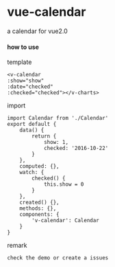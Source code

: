 # vue-calendar
a calendar for vue2.0

#### how to use

template

    <v-calendar
    :show="show"
    :date="checked"
    :checked="checked"></v-charts>

import

    import Calendar from './Calendar'
    export default {
        data() {
            return {
                show: 1,
                checked: '2016-10-22'
            }
        },
        computed: {},
        watch: {
            checked() {
                this.show = 0
            }
        },
        created() {},
        methods: {},
        components: {
            'v-calendar': Calendar
        }
    }

remark

    check the demo or create a issues
